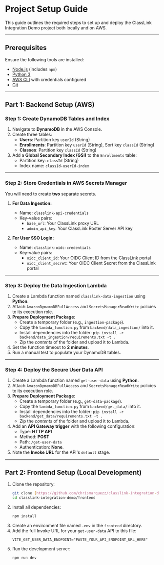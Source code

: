 # Project Setup Guide

This guide outlines the required steps to set up and deploy the ClassLink Integration Demo project both locally and on AWS.

---

## Prerequisites

Ensure the following tools are installed:

- [Node.js](https://nodejs.org/) (includes `npm`)
- [Python 3](https://www.python.org/)
- [AWS CLI](https://aws.amazon.com/cli/) with credentials configured
- [Git](https://git-scm.com/)

---

## Part 1: Backend Setup (AWS)

### Step 1: Create DynamoDB Tables and Index

1.  Navigate to **DynamoDB** in the AWS Console.
2.  Create three tables:
    -   **Users**: Partition key `userId` (String)
    -   **Enrollments**: Partition key `userId` (String), Sort key `classId` (String)
    -   **Classes**: Partition key `classId` (String)
3.  Add a **Global Secondary Index (GSI)** to the `Enrollments` table:
    -   Partition key: `classId` (String)
    -   Index name: `classId-userId-index`

---

### Step 2: Store Credentials in AWS Secrets Manager

You will need to create **two** separate secrets.

1.  **For Data Ingestion:**
    -   Name: `classlink-api-credentials`
    -   Key-value pairs:
        -   `base_url`: Your ClassLink proxy URL
        -   `admin_api_key`: Your ClassLink Roster Server API key

2.  **For User SSO Login:**
    -   Name: `classlink-oidc-credentials`
    -   Key-value pairs:
        -   `oidc_client_id`: Your OIDC Client ID from the ClassLink portal
        -   `oidc_client_secret`: Your OIDC Client Secret from the ClassLink portal

---

### Step 3: Deploy the Data Ingestion Lambda

1.  Create a Lambda function named `classlink-data-ingestion` using **Python**.
2.  Attach `AmazonDynamoDBFullAccess` and `SecretsManagerReadWrite` policies to its execution role.
3.  **Prepare Deployment Package:**
    -   Create a temporary folder (e.g., `ingestion-package`).
    -   Copy the `lambda_function.py` from `backend/data_ingestion/` into it.
    -   Install dependencies into the folder: `pip install -r backend/data_ingestion/requirements.txt -t .`
    -   Zip the *contents* of the folder and upload it to Lambda.
4.  Set the function timeout to **2 minutes**.
5.  Run a manual test to populate your DynamoDB tables.

---

### Step 4: Deploy the Secure User Data API

1.  Create a Lambda function named `get-user-data` using **Python**.
2.  Attach `AmazonDynamoDBFullAccess` and `SecretsManagerReadWrite` policies to its execution role.
3.  **Prepare Deployment Package:**
    -   Create a temporary folder (e.g., `get-data-package`).
    -   Copy the `lambda_function.py` from `backend/get_data/` into it.
    -   Install dependencies into the folder: `pip install -r backend/get_data/requirements.txt -t .`
    -   Zip the *contents* of the folder and upload it to Lambda.
4.  Add an **API Gateway trigger** with the following configuration:
    -   Type: **HTTP API**
    -   Method: **POST**
    -   Path: `/get-user-data`
    -   Authentication: **None**.
5.  Note the **Invoke URL** for the API's `default` stage.

---

## Part 2: Frontend Setup (Local Development)

1.  Clone the repository:
    ```bash
    git clone [https://github.com/chrismarquezz/classlink-integration-demo.git](https://github.com/chrismarquezz/classlink-integration-demo.git)
    cd classlink-integration-demo/frontend
    ```
2.  Install all dependencies:
    ```bash
    npm install
    ```
3.  Create an environment file named `.env` in the `frontend` directory.
4.  Add the full Invoke URL for your `get-user-data` API to this file:
    ```
    VITE_GET_USER_DATA_ENDPOINT="PASTE_YOUR_API_ENDPOINT_URL_HERE"
    ```
5.  Run the development server:
    ```bash
    npm run dev
    ```
